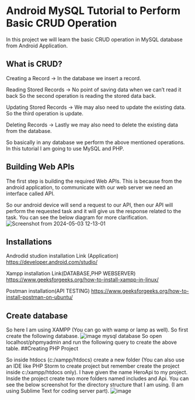# Android MySQL Tutorial to Perform Basic CRUD Operation

In this project we will learn the basic CRUD operation in MySQL database from Android Application. 

## What is CRUD?
Creating a Record -> In the database we insert a record.

Reading Stored Records -> No point of saving data when we can’t read it back  So the second operation is reading the stored data back.

Updating Stored Records -> We may also need to update the existing data. So the third operation is update.

Deleting Records -> Lastly we may also need to delete the existing data from the database.

So basically in any database we perform the above mentioned operations. In this tutorial I am going to use MySQL and PHP.
## Building Web APIs
The first step is building the required Web APIs. This is because from the android application, to communicate with our web server we need an interface called API.

So our android device will send a request to our API,  then our API will perform the requested task and it will give us the response related to the task. You can see the below diagram for more clarification.
![Screenshot from 2024-05-03 12-13-01](https://github.com/durgapraveena/XAMPP-MYSQL-ANDROID-APP/assets/88362905/3fa8a0a8-429f-4a4d-bbc8-48a53ad8bc6c)
## Installations
 Androdid studion installation Link (Application)
 https://developer.android.com/studio/
 
 Xampp installation Link(DATABASE,PHP WEBSERVER)
 https://www.geeksforgeeks.org/how-to-install-xampp-in-linux/
 
 Postman installation(API TESTING)
 https://www.geeksforgeeks.org/how-to-install-postman-on-ubuntu/
 ## Create database 
 So here I am using XAMPP (You can go with wamp or lamp as well). So first create the following database.
![image](https://github.com/durgapraveena/XAMPP-MYSQL-ANDROID-APP/assets/88362905/049fe1e5-efe3-48f7-984b-31db3496e3ab)
mysql database
So open localhost/phpmyadmin and run the following query to create the above table.
##Creating PHP Project

So inside htdocs (c:/xampp/htdocs) create a new folder (You can also use an IDE like PHP Storm to create project but remember create the project inside c:/xampp/htdocs only). 
I have given the name HeroApi to my project. 
Inside the project create two more folders named includes and Api. You can see the below screenshot for the directory structure that I am using. (I am using Sublime Text for coding server part).
 ![image](https://github.com/durgapraveena/XAMPP-MYSQL-ANDROID-APP/assets/88362905/6bd50f99-a62b-4ddc-a20f-5941113fc88d)


